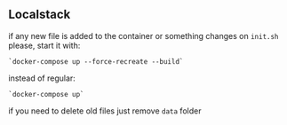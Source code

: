 ## Localstack 

if any new file is added to the container or something changes on `init.sh` please, start it with:  
    
    `docker-compose up --force-recreate --build`
     
instead of regular: 

    `docker-compose up`
    
if you need to delete old files just remove `data` folder